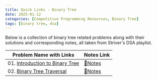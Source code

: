 ```yaml
---
title: Quick Links - Binary Tree
date: 2025-01-12
categories: [Competitive Programming Resources, Binary Tree]
tags: [binary tree, dsa]
---
```


Below is a collection of binary tree related problems along with their solutions and corresponding notes, all taken from Striver's DSA playlist.

| Problem Name with Links               | Notes Link                                                              |
|---------------------------------------|-------------------------------------------------------------------------|
| 01. [Introduction to Binary Tree](#)  | [📝Notes](https://mdnrkn.github.io/posts/introduction-to-binary-tree/)  |
| 02. [Binary Tree Traversal](#)        | [📝Notes](https://mdnrkn.github.io/posts/binary-tree-traversal/)        |
